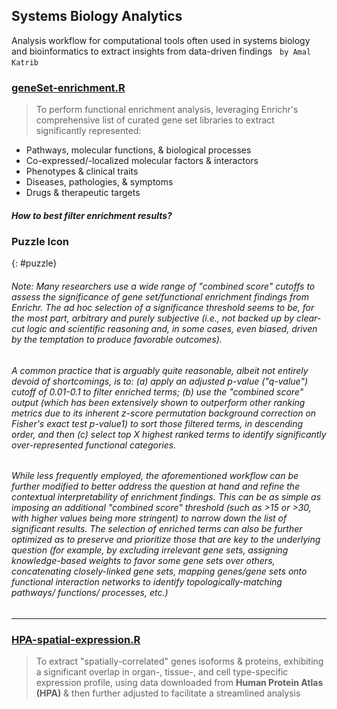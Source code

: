 ## Systems Biology Analytics
Analysis workflow for computational tools often used in systems biology and bioinformatics to extract insights from data-driven findings  &nbsp; `by Amal Katrib`
&nbsp;

### [geneSet-enrichment.R](geneSet-enrichment.R)
> To perform functional enrichment analysis, leveraging Enrichr's comprehensive list of curated gene set libraries to extract significantly represented:

* Pathways, molecular functions, & biological processes
* Co-expressed/-localized molecular factors & interactors
* Phenotypes & clinical traits
* Diseases, pathologies, & symptoms
* Drugs & therapeutic targets

##### _How to best filter enrichment results?_

### <i class="fas fa-puzzle-piece" aria-hidden="true"></i> Puzzle Icon
{: #puzzle}

###### Note: Many researchers use a wide range of "combined score" cutoffs to assess the significance of gene set/functional enrichment findings from Enrichr. The ad hoc selection of a significance threshold seems to be, for the most part, arbitrary and purely subjective (i.e., not backed up by clear-cut logic and scientific reasoning and, in some cases, even biased, driven by the temptation to produce favorable outcomes).

###### A common practice that is arguably quite reasonable, albeit not entirely devoid of shortcomings, is to: (a) apply an adjusted p-value ("q-value") cutoff of 0.01-0.1 to filter enriched terms; (b) use the "combined score" output (which has been extensively shown to outperform other ranking metrics due to its inherent z-score permutation background correction on Fisher's exact test p-value1) to sort those filtered terms, in descending order, and then (c) select top X highest ranked terms to identify significantly over-represented functional categories.

###### While less frequently employed, the aforementioned workflow can be further modified to better address the question at hand and refine the contextual interpretability of enrichment findings. This can be as simple as imposing an additional "combined score" threshold (such as >15 or >30, with higher values being more stringent) to narrow down the list of significant results. The selection of enriched terms can also be further optimized as to preserve and prioritize those that are key to the underlying question (for example, by excluding irrelevant gene sets, assigning knowledge-based weights to favor some gene sets over others, concatenating closely-linked gene sets, mapping genes/gene sets onto functional interaction networks to identify topologically-matching pathways/ functions/ processes, etc.)

---

### [HPA-spatial-expression.R](HPA-spatial-expression.R)
> To extract "spatially-correlated" genes isoforms & proteins, exhibiting a significant overlap in organ-, tissue-, and cell type-specific expression profile,
> using data downloaded from __Human Protein Atlas (HPA)__ & then further adjusted to facilitate a streamlined analysis
>
